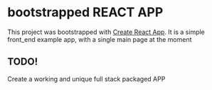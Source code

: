 # bootstrapped REACT APP

This project was bootstrapped with [Create React App](https://github.com/facebook/create-react-app).
It is a simple front_end example app, with a single main page at the moment

## TODO!

Create a working and unique full stack packaged APP
